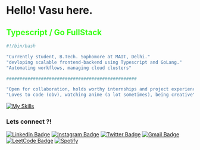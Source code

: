 <h1> Hello! Vasu here.</h1>
<span style="color:#39FF14"><h2 color="#39FF14">Typescript / Go FullStack</h2></span>

```sh
#!/bin/bash

"Currently student, B.Tech. Sophomore at MAIT, Delhi."
"devloping scalable frontend-backend using Typescript and GoLang."
"Automating workflows, managing cloud clusters"

#################################################

"Open for collaboration, holds worthy internships and project experiences"
"Loves to code (obv), watching anime (a lot sometimes), being creative"
```

[![My Skills](https://skillicons.dev/icons?i=typescript,go,javascript,cpp,html,sass,mysql,graphql,nodejs,nextjs,express,firebase,tailwind,materialui,styledcomponents,mongodb,mysql,dynamodb,prisma,linux,git,nginx,kubernetes,docker,jenkins,ansible,aws,redux,rabbitmq,redis,react,jest&perline=8)](https://skillicons.dev)

<h3>Lets connect ?! </h3>

<p>

[![Linkedin Badge](https://img.shields.io/badge/-linkedin-blue?style=for-the-badge&logo=Linkedin&logoColor=white&link=https://linkedin.com/in/vasu-devrani)](https://linkedin.com/in/vasu-devrani)
[![Instagram Badge](https://img.shields.io/badge/-insta-purple?style=for-the-badge&logo=instagram&logoColor=white&link=https://www.instagram.com/vasu_devrani/)](https://www.instagram.com/vasu_devrani/)
[![Twitter Badge](https://img.shields.io/badge/tweet-blue?style=for-the-badge&logo=Twitter&logoColor=white&link=https://twitter.com/si_vasu)](https://twitter.com/si_vasu)
[![Gmail Badge](https://img.shields.io/badge/email-white?style=for-the-badge&logo=Gmail&logoColor=&link=mailto:vasu2002devrani@gmail.com)](mailto:vasu2002devrani@gmail.com)
[![LeetCode Badge](https://img.shields.io/badge/LeetCode-000000?style=for-the-badge&logo=LeetCode&logoColor=#d16c06&link=https://www.leetcode.com/vasudevrani)](https://www.leetcode.com/vasudevrani)
[![Spotify](https://img.shields.io/badge/Spotify-1ED760?style=for-the-badge&logo=spotify&logoColor=white)](https://open.spotify.com/user/316k7fh7hekokcfu3p46maycsuda)

</p>

<!-- </br>
<h2>📈 Github Stats</h2>

<p >
 
![Ashutosh's github activity graph](https://github-readme-activity-graph.cyclic.app/graph?username=VasuDevrani&bg_color=090132&color=009dff&line=0287d9&point=ffffff&area=true&hide_border=true) -->

<!-- <a href="https://github.com/2802AdityA"> -->
<!--   <img height="180em" src="https://github-readme-stats.vercel.app/api?username=VasuDevrani&show_icons=true&theme=algolia&include_all_commits=true&count_private=true"/> -->
<!--   <img height="180em" src="https://github-readme-stats.vercel.app/api/top-langs/?username=VasuDevrani&theme=algolia&hide=c%2B%2B&layout=compact"/>
</a> -->
 
<!--   [![GitHub Streak](https://streak-stats.demolab.com?user=VasuDevrani&theme=cobalt)](https://git.io/streak-stats) -->

</p>

<!-- <div>
<img align="center" alt="coding" width="270" src="https://media.tenor.com/ITc1hNBSH_wAAAAM/coding-typing.gif">
</div> -->
